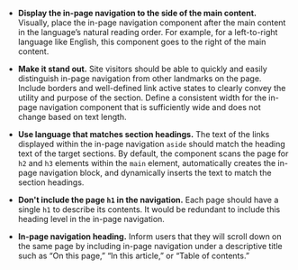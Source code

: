 - **Display the in-page navigation to the side of the main content.** Visually, place the in-page navigation component after the main content in the language’s natural reading order. For example, for a left-to-right language like English, this component goes to the right of the main content.

- **Make it stand out.** Site visitors should be able to quickly and easily distinguish in-page navigation from other landmarks on the page. Include borders and well-defined link active states to clearly convey the utility and purpose of the section. Define a consistent width for the in-page navigation component that is sufficiently wide and does not change based on text length.

- **Use language that matches section headings.** The text of the links displayed within the in-page navigation `aside` should match the heading text of the target sections. By default, the component scans the page for `h2` and `h3` elements within the `main` element, automatically creates the in-page navigation block, and dynamically inserts the text to match the section headings.

- **Don't include the page `h1` in the navigation.** Each page should have a single `h1` to describe its contents. It would be redundant to include this heading level in the in-page navigation.

- **In-page navigation heading.** Inform users that they will scroll down on the same page by including in-page navigation under a descriptive title such as “On this page,” “In this article,” or  “Table of contents.”
